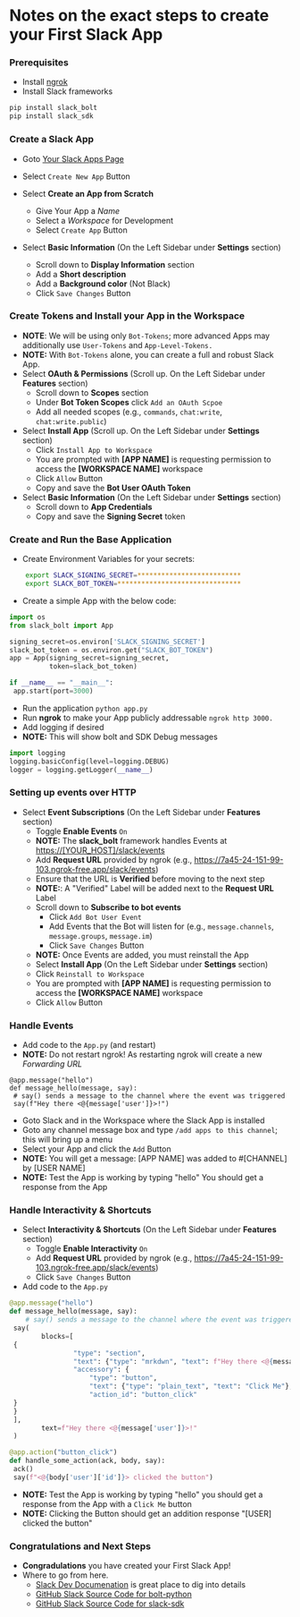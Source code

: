 # Notes on the exact steps to create your First Slack App

### Prerequisites 
* Install [ngrok](https://ngrok.com/download)
* Install Slack frameworks
```bash
pip install slack_bolt
pip install slack_sdk
```

### Create a Slack App
* Goto [Your Slack Apps Page](https://api.slack.com/apps)
* Select `Create New App` Button
* Select __Create an App from Scratch__
    * Give Your App a _Name_
    * Select a _Workspace_ for Development
    * Select `Create App` Button

* Select __Basic Information__ (On the Left Sidebar under __Settings__ section)
    * Scroll down to __Display Information__ section
    * Add a __Short description__
    * Add a __Background color__ (Not Black)
    * Click `Save Changes` Button

### Create Tokens and Install your App in the Workspace
* __NOTE__: We will be using only `Bot-Tokens`; more advanced Apps may additionally use `User-Tokens` and `App-Level-Tokens.`
* __NOTE:__ With `Bot-Tokens` alone, you can create a full and robust Slack App.
* Select __OAuth & Permissions__ (Scroll up. On the Left Sidebar under __Features__ section)
    * Scroll down to __Scopes__ section 
    * Under __Bot Token Scopes__ click `Add an OAuth Scpoe`
    * Add all needed scopes (e.g., `commands`, `chat:write`, `chat:write.public`)
* Select __Install App__ (Scroll up. On the Left Sidebar under __Settings__ section)
    * Click `Install App to Workspace`
    * You are prompted with __[APP NAME]__ is requesting permission to access the __[WORKSPACE NAME]__ workspace
    * Click `Allow` Button
    * Copy and save the __Bot User OAuth Token__
* Select __Basic Information__ (On the Left Sidebar under __Settings__ section)
    * Scroll down to __App Credentials__
    * Copy and save the __Signing Secret__ token

### Create and Run the Base Application
* Create Environment Variables for your secrets:
```bash
    export SLACK_SIGNING_SECRET=**************************
    export SLACK_BOT_TOKEN=*******************************
```
* Create a simple App with the below code:
```python
import os
from slack_bolt import App

signing_secret=os.environ['SLACK_SIGNING_SECRET']
slack_bot_token = os.environ.get("SLACK_BOT_TOKEN")
app = App(signing_secret=signing_secret,
          token=slack_bot_token)

if __name__ == "__main__":
 app.start(port=3000)
```
* Run the application `python app.py`
* Run __ngrok__ to make your App publicly addressable `ngrok http 3000.`
* Add logging if desired
* __NOTE:__ This will show bolt and SDK Debug messages
```python
import logging
logging.basicConfig(level=logging.DEBUG)
logger = logging.getLogger(__name__)
```

### Setting up events over HTTP
* Select __Event Subscriptions__ (On the Left Sidebar under __Features__ section)
    * Toggle __Enable Events__ `On`
    * __NOTE:__ The __slack_bolt__ framework handles Events at [https://[YOUR_HOST]/slack/events]()
    * Add __Request URL__ provided by ngrok (e.g., https://7a45-24-151-99-103.ngrok-free.app/slack/events)
    * Ensure that the URL is __Verified__ before moving to the next step
    * __NOTE:__: A "Verified" Label will be added next to the __Request URL__ Label
    * Scroll down to __Subscribe to bot events__
        * Click `Add Bot User Event`
        * Add Events that the Bot will listen for (e.g., `message.channels`, `message.groups`, `message.im`)
        * Click `Save Changes` Button
    * __NOTE:__ Once Events are added, you must reinstall the App
    * Select __Install App__ (On the Left Sidebar under __Settings__ section)
    * Click `Reinstall to Workspace`
    * You are prompted with __[APP NAME]__ is requesting permission to access the __[WORKSPACE NAME]__ workspace
    * Click `Allow` Button


### Handle Events
* Add code to the `App.py` (and restart)
* __NOTE:__ Do not restart ngrok! As restarting ngrok will create a new _Forwarding URL_
```
@app.message("hello")
def message_hello(message, say):
 # say() sends a message to the channel where the event was triggered
 say(f"Hey there <@{message['user']}>!")

```
* Goto Slack and in the Workspace where the Slack App is installed
* Goto any channel message box and type `/add apps to this channel`; this will bring up a menu
* Select your App and click the `Add` Button
* __NOTE:__ You will get a message: [APP NAME] was added to #[CHANNEL] by [USER NAME]
* __NOTE:__ Test the App is working by typing "hello" You should get a response from the App

### Handle Interactivity & Shortcuts
* Select __Interactivity & Shortcuts__ (On the Left Sidebar under __Features__ section)
    * Toggle __Enable Interactivity__ `On`
    * Add __Request URL__ provided by ngrok (e.g., https://7a45-24-151-99-103.ngrok-free.app/slack/events)
    * Click `Save Changes` Button
* Add code to the `App.py`
```python
@app.message("hello")
def message_hello(message, say):
    # say() sends a message to the channel where the event was triggered
 say(
        blocks=[
 {
                "type": "section",
                "text": {"type": "mrkdwn", "text": f"Hey there <@{message['user']}>!"},
                "accessory": {
                    "type": "button",
                    "text": {"type": "plain_text", "text": "Click Me"},
                    "action_id": "button_click"
 }
 }
 ],
        text=f"Hey there <@{message['user']}>!"
 )

@app.action("button_click")
def handle_some_action(ack, body, say):
 ack()
 say(f"<@{body['user']['id']}> clicked the button")
```
* __NOTE:__ Test the App is working by typing "hello" you should get a response from the App with a `Click Me` button
* __NOTE:__ Clicking the Button should get an addition response "[USER] clicked the button"

### Congratulations and Next Steps
* __Congradulations__ you have created your First Slack App!
* Where to go from here.
    * [Slack Dev Documenation](https://slack.dev/) is great place to dig into details
    * [GitHub Slack Source Code for bolt-python](https://github.com/slackapi/bolt-python)
    * [GitHub Slack Source Code for slack-sdk](https://github.com/slackapi/bolt-python)